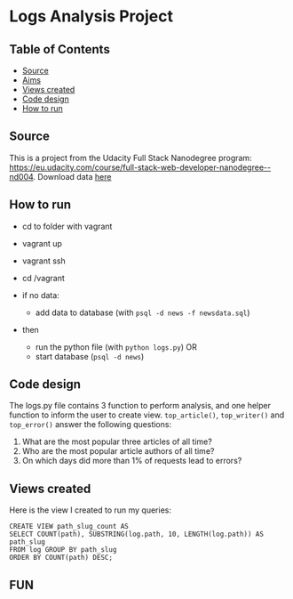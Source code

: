 # Logs Analysis Project

## Table of Contents

* [Source](#source)
* [Aims](#aims)
* [Views created](#views-created)
* [Code design](#code-design)
* [How to run](#how-to-run)

## Source


This is a project from the Udacity Full Stack Nanodegree program: https://eu.udacity.com/course/full-stack-web-developer-nanodegree--nd004. Download data [here](https://d17h27t6h515a5.cloudfront.net/topher/2016/August/57b5f748_newsdata/newsdata.zip)


## How to run

- cd to folder with vagrant
- vagrant up
- vagrant ssh
- cd /vagrant
- if no data:
	- add data to database (with `psql -d news -f newsdata.sql`)

- then
	- run the python file (with `python logs.py`)
	OR
	- start database (`psql -d news`)


## Code design

The logs.py file contains 3 function to perform analysis, and one helper function to inform the user to create view. `top_article()`, `top_writer()` and `top_error()` answer the following questions:

1. What are the most popular three articles of all time?
2. Who are the most popular article authors of all time?
3. On which days did more than 1% of requests lead to errors?


## Views created

Here is the view I created to run my queries:

```
CREATE VIEW path_slug_count AS
SELECT COUNT(path), SUBSTRING(log.path, 10, LENGTH(log.path)) AS path_slug
FROM log GROUP BY path_slug
ORDER BY COUNT(path) DESC;
```

## FUN
